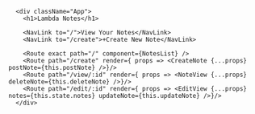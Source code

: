       <div className="App">
        <h1>Lambda Notes</h1>

        <NavLink to="/">View Your Notes</NavLink>
        <NavLink to="/create">+Create New Note</NavLink>

        <Route exact path="/" component={NotesList} />
        <Route path="/create" render={ props => <CreateNote {...props} postNote={this.postNote} />}/>
        <Route path="/view/:id" render={ props => <NoteView {...props} deleteNote={this.deleteNote} />}/>
        <Route path="/edit/:id" render={ props => <EditView {...props} notes={this.state.notes} updateNote={this.updateNote} />}/>
      </div>